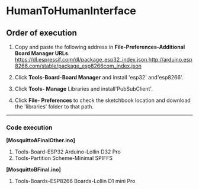 # HumanToHumanInterface 
## Order of execution

1. Copy and paste the following address in __File-Preferences-Additional Board Manager URLs__. https://dl.espressif.com/dl/package_esp32_index.json,http://arduino.esp8266.com/stable/package_esp8266com_index.json

2. Click __Tools-Board-Board Manager__ and install 'esp32' and'esp8266'.

3. Click __Tools- Manage__ Libraries and install'PubSubClient'.

4. Click __File- Preferences__ to check the sketchbook location and download the 'libraries' folder to that path.

_________________________________
### Code execution

__[MosquittoAFinalOther.ino]__
1. Tools-Board-ESP32 Arduino-Lollin D32 Pro
2. Tools-Partition Scheme-Minimal SPIFFS

__[MosquittoBFinal.ino]__
1. Tools-Boards-ESP8266 Boards-Lollin D1 mini Pro
